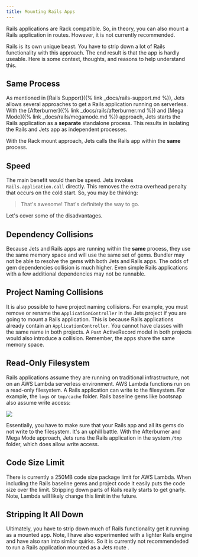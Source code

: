 ```yaml
---
title: Mounting Rails Apps
---
```


Rails applications are Rack compatible. So, in theory, you can also mount a Rails application in routes. However, it is not currently recommended. 

Rails is its own unique beast. You have to strip down a lot of Rails functionality with this approach.  The end result is that the app is hardly useable.  Here is some context, thoughts, and reasons to help understand this.

## Same Process

As mentioned in [Rails Support]({% link _docs/rails-support.md %}), Jets allows several approaches to get a Rails application running on serverless. With the [Afterburner]({% link _docs/rails/afterburner.md %}) and [Mega Mode]({% link _docs/rails/megamode.md %}) approach, Jets starts the Rails application as a **separate** standalone process. This results in isolating the Rails and Jets app as independent processes.

With the Rack mount approach, Jets calls the Rails app within the **same** process.

## Speed

The main benefit would then be speed. Jets invokes `Rails.application.call` directly. This removes the extra overhead penalty that occurs on the cold start. So, you may be thinking:

> That's awesome! That's definitely the way to go.

Let's cover some of the disadvantages.

## Dependency Collisions

Because Jets and Rails apps are running within the **same** process, they use the same memory space and will use the same set of gems. Bundler may not be able to resolve the gems with both Jets and Rails apps. The odds of gem dependencies collision is much higher. Even simple Rails applications with a few additional dependencies may not be runnable.

## Project Naming Collisions

It is also possible to have project naming collisions. For example, you must remove or rename the `ApplicationController` in the Jets project if you are going to mount a Rails application. This is because Rails applications already contain an `ApplicationController`. You cannot have classes with the same name in both projects.  A `Post` ActiveRecord model in both projects would also introduce a collision.  Remember, the apps share the same memory space.

## Read-Only Filesystem

Rails applications assume they are running on traditional infrastructure, not on an AWS Lambda serverless environment. AWS Lambda functions run on a read-only filesystem. A Rails application can write to the filesystem. For example, the `logs` or `tmp/cache` folder. Rails baseline gems like bootsnap also assume write access:

![](/img/docs/rails/mount-bootsnap-write-access.png)

Essentially, you have to make sure that your Rails app and all its gems do not write to the filesystem.  It's an uphill battle. With the Afterburner and Mega Mode approach, Jets runs the Rails application in the system `/tmp` folder, which does allow write access.

## Code Size Limit

There is currently a 250MB code size package limit for AWS Lambda. When including the Rails baseline gems and project code it easily puts the code size over the limit. Stripping down parts of Rails really starts to get gnarly. Note, Lambda will likely change this limit in the future.

## Stripping It All Down

Ultimately, you have to strip down much of Rails functionality get it running as a mounted app. Note, I have also experimented with a lighter Rails engine and have also ran into similar quirks. So it is currently not recommendeded to run a Rails application mounted as a Jets route .
